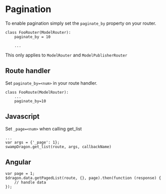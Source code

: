 # Pagination

To enable pagination simply set the ```paginate_by``` property on your router.
    
    class FooRouter(ModelRouter):
        paginate_by = 10
        
        ...

This only applies to ```ModelRouter``` and ```ModelPublisherRouter```


## Route handler

Set ```paginate_by=<num>``` in your route handler.

    class FooRoute(ModelRouter):
        ...
        paginate_by=10


## Javascript

Set ```_page=<num>``` when calling get_list

    ...
    var args = {'_page': 1};
    swampDragon.get_list(route, args, callbackName)


## Angular

    var page = 1;
    $dragon.data.getPagedList(route, {}, page).then(function (response) {
        // handle data
    });

